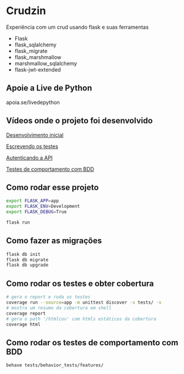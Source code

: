 # Crudzin

Experiência com um crud usando flask e suas ferramentas

- Flask
- flask_sqlalchemy
- flask_migrate
- flask_marshmallow
- marshmallow_sqlalchemy
- flask-jwt-extended

## Apoie a Live de Python

apoia.se/livedepython

## Vídeos onde o projeto foi desenvolvido

[Desenvolvimento inicial](https://www.youtube.com/watch?v=WzaKIRJBGXo)

[Escrevendo os testes](https://www.youtube.com/watch?v=jqDxDsRJtAo)

[Autenticando a API](https://youtu.be/ieGA91ExOH0)

[Testes de comportamento com BDD](https://youtu.be/aX0P5tsiat4)

## Como rodar esse projeto

```sh
export FLASK_APP=app
export FLASK_ENV=Development
export FLASK_DEBUG=True

flask run
```

## Como fazer as migrações

```sh
flask db init
flask db migrate
flask db upgrade
```


## Como rodar os testes e obter cobertura

```sh
# gera o report e roda os testes
coverage run --source=app -m unittest discover -s tests/ -v
# mostra um resumo da cobertura em shell
coverage report
# gera o path '/htmlcov' com htmls estáticos da cobertura
coverage html
```

## Como rodar os testes de comportamento com BDD

```sh
behave tests/behavior_tests/features/
```
